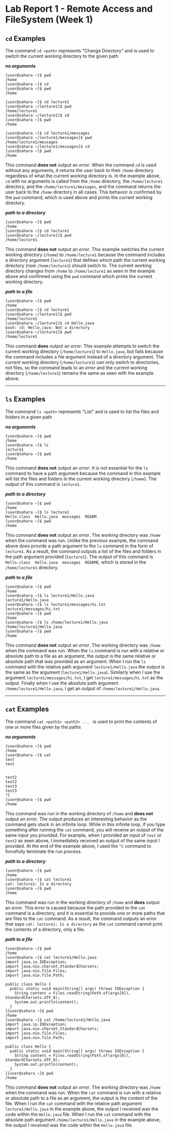 # Lab Report 1 - Remote Access and FileSystem (Week 1)

## `cd` Examples
The command `cd <path>` represents "Change Directory" and is used to switch the current working directory to the given path

***no arguments***
```
[user@sahara ~]$ pwd
/home
[user@sahara ~]$ cd
[user@sahara ~]$ pwd
/home

[user@sahara ~]$ cd lecture1
[user@sahara ~/lecture1]$ pwd
/home/lecture1
[user@sahara ~/lecture1]$ cd
[user@sahara ~]$ pwd
/home

[user@sahara ~]$ cd lecture1/messages
[user@sahara ~/lecture1/messages]$ pwd
/home/lecture1/messages
[user@sahara ~/lecture1/messages]$ cd
[user@sahara ~]$ pwd
/home
```
This command **does not** output an *error*. When the command `cd` is used without any arguments, it returns the user back to their `/home` directory regardless of what the current working directory is. In the example above, `cd` with no arguments is called from the `/home` directory, the `/home/lecture1` directory, and the `/home/lecture1/messages`, and the command returns the user back to the `/home` directory in all cases. This behavior is confirmed by the `pwd` command, which is used above and prints the current working directory.

***path to a directory***
```
[user@sahara ~]$ pwd
/home
[user@sahara ~]$ cd lecture1
[user@sahara ~/lecture1]$ pwd
/home/lecture1
```
This command **does not** output an *error*. This example switches the current working directory (`/home`) to `/home/lecture1` because the command includes a directory argument (`lecture1`) that defines which path the current working directory (now `/home/lecture1`) should switch to. The current working directory changes from `/home` to `/home/lecture1` as seen in the example above and confirmed using the `pwd` command which prints the current working directory.

***path to a file***
```
[user@sahara ~]$ pwd
/home
[user@sahara ~]$ cd lecture1
[user@sahara ~/lecture1]$ pwd
/home/lecture1
[user@sahara ~/lecture1]$ cd Hello.java
bash: cd: Hello.java: Not a directory
[user@sahara ~/lecture1]$ pwd
/home/lecture1
```
This command **does** output an *error*. This example attempts to switch the current working directory (`/home/lecture1`) to `Hello.java`, but fails because the command includes a file argument instead of a directory argument. The current working directory (`/home/lecture1`) can only switch to directories, not files, so the command leads to an *error* and the current working directory (`/home/lecture1`) remains the same as seen with the example above.

---
## `ls` Examples
The command `ls <path>` represents "List" and is used to list the files and folders in a given path

***no arguments***
```
[user@sahara ~]$ pwd
/home
[user@sahara ~]$ ls
lecture1
[user@sahara ~]$ pwd
/home
```
This command **does not** output an *error*. It is not essential for the `ls` command to have a path argument because the command in this example will list the files and folders in the current working directory (`/home`). The output of this command is `lecture1`.

***path to a directory***
```
[user@sahara ~]$ pwd
/home
[user@sahara ~]$ ls lecture1
Hello.class  Hello.java  messages  READM
[user@sahara ~]$ pwd
/home
```
This command **does not** output an *error*. The working directory was `/home` when the command was run. Unlike the previous example, the command above does provide a path argument to the `ls` command in the form of `lecture1`. As a result, the command outputs a list of the files and folders in the path argument provided (`lecture1`). The output of this command is `Hello.class  Hello.java  messages  README`, which is stored in the `/home/lecture1` directory.

***path to a file***
```
[user@sahara ~]$ pwd
/home
[user@sahara ~]$ ls lecture1/Hello.java
lecture1/Hello.java
[user@sahara ~]$ ls lecture1/messages/hi.txt
lecture1/messages/hi.txt
[user@sahara ~]$ pwd
/home
[user@sahara ~]$ ls /home/lecture1/Hello.java
/home/lecture1/Hello.java
[user@sahara ~]$ pwd
/home
```
This command **does not** output an *error*. The working directory was `/home` when the command was run. When the `ls` command is run with a relative or absolute path to a file as an argument, the output is the same relative or absolute path that was provided as an argument. When I run the `ls` command with the relative path argument `lecture1/Hello.java` the output is the same as the argument (`lecture1/Hello.java`). Similarly when I use the argument `lecture1/messages/hi.txt`, I get `lecture1/messages/hi.txt` as the output. Finally when I use the absolute path argument `/home/lecture1/Hello.java`, I get an output of `/home/lecture1/Hello.java`.


---
## `cat` Examples
The command `cat <path1> <path2> ... ` is used to print the contents of one or more files given by the paths

***no arguments***
```
[user@sahara ~]$ pwd
/home
[user@sahara ~]$ cat
test
test
     

test2
test2
test3
test3
^C
[user@sahara ~]$ pwd
/home
```
This command was run in the working directory of `/home` and **does not** output an *error*. The output produces an interesting behavior as the command gets stuck in an infinite loop. While in this infinite loop, if you type something after running the `cat` command, you will receive an output of the same input you provided. For example, when I provided an input of `test` or `test2` as seen above, I immediately received an output of the same input I provided. At the end of the example above, I used the `^C` command to forcefully terminate the run process.

***path to a directory***
```
[user@sahara ~]$ pwd
/home
[user@sahara ~]$ cat lecture1
cat: lecture1: Is a directory
[user@sahara ~]$ pwd
/home
```
This command was run in the working directory of `/home` and **does** output an *error*. This error is caused because the path provided to the `cat` command is a directory, and it is essential to provide one or more paths that are files to the `cat` command. As a result, the command outputs an *error* that says `cat: lecture1: Is a directory` as the `cat` command cannot print the contents of a directory, only a file.

***path to a file***
```
[user@sahara ~]$ pwd
/home
[user@sahara ~]$ cat lecture1/Hello.java
import java.io.IOException;
import java.nio.charset.StandardCharsets;
import java.nio.file.Files;
import java.nio.file.Path;

public class Hello {
  public static void main(String[] args) throws IOException {
    String content = Files.readString(Path.of(args[0]), StandardCharsets.UTF_8);    
    System.out.println(content);
  }
}[user@sahara ~]$ pwd
/home
[user@sahara ~]$ cat /home/lecture1/Hello.java
import java.io.IOException;
import java.nio.charset.StandardCharsets;
import java.nio.file.Files;
import java.nio.file.Path;

public class Hello {
  public static void main(String[] args) throws IOException {
    String content = Files.readString(Path.of(args[0]), StandardCharsets.UTF_8);    
    System.out.println(content);
  }
}[user@sahara ~]$ pwd
/home
```
This command **does not** output an *error*. The working directory was `/home` when the command was run. When the `cat` command is run with a relative or absolute path to a file as an argument, the output is the content of the file. When I run the `cat` command with the relative path argument `lecture1/Hello.java` in the example above, the output I received was the code within the `Hello.java` file. When I run the `cat` command with the absolute path argument `/home/lecture1/Hello.java` in the example above, the output I received was the code within the `Hello.java` file. 
